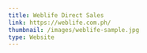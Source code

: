 ```yaml
---
title: Weblife Direct Sales
link: https://weblife.com.ph/
thumbnail: /images/weblife-sample.jpg
type: Website
---
```

